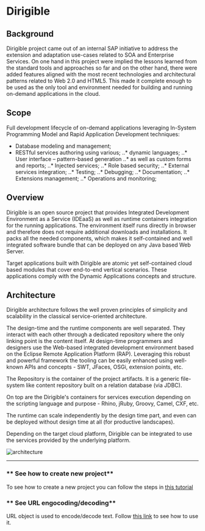 # **Dirigible**


## **Background**

Dirigible project came out of an internal SAP initiative to address the extension and adaptation use-cases related to SOA and Enterprise Services. On one hand in this project were implied the lessons learned from the standard tools and approaches so far and on the other hand, there were added features aligned with the most recent technologies and architectural patterns related to Web 2.0 and HTML5. This made it complete enough to be used as the only tool and environment needed for building and running on-demand applications in the cloud.

## **Scope** 

Full development lifecycle of on-demand applications leveraging In-System Programming Model and Rapid Application Development techniques:

* Database modeling and management;
* RESTful services authoring using various; ..* dynamic languages;
..* User interface – pattern-based generation ..* as well as custom forms and reports;
..* Injected services;
..* Role based security;
..* External services integration;
..* Testing;
..* Debugging;
..* Documentation;
..* Extensions management;
..* Operations and monitoring;

## **Overview**

Dirigible is an open source project that provides Integrated Development Environment as a Service (IDEaaS) as well as runtime containers integration for the running applications. The environment itself runs directly in browser and therefore does not require additional downloads and installations. It packs all the needed components, which makes it self-contained and well integrated software bundle that can be deployed on any Java based Web Server.

Target applications built with Dirigible are atomic yet self-contained cloud based modules that cover end-to-end vertical scenarios. These applications comply with the Dynamic Applications concepts and structure.


## **Architecture**

Dirigible architecture follows the well proven principles of simplicity and scalability in the classical service-oriented architecture.

The design-time and the runtime components are well separated. They interact with each other through a dedicated repository where the only linking point is the content itself. At design-time programmers and designers use the Web-based integrated development environment based on the Eclipse Remote Application Platform (RAP). Leveraging this robust and powerful framework the tooling can be easily enhanced using well-known APIs and concepts - SWT, JFaces, OSGi, extension points, etc.

The Repository is the container of the project artifacts. It is a generic file-system like content repository built on a relation database (via JDBC).

On top are the Dirigible's containers for services execution depending on the scripting language and purpose - Rhino, jRuby, Groovy, Camel, CXF, etc.

The runtime can scale independently by the design time part, and even can be deployed without design time at all (for productive landscapes).

Depending on the target cloud platform, Dirigible can be integrated to use the services provided by the underlying platform.

![architecture](http://www.dirigible.io/help/images/architecture.png)

---------------------------------------------------------------------------
### ** See how to create new project** 
To see how to create a new project you can follow the steps in [this tutorial](CreatingAProject.md)

### ** See URL engocoding/decoding**
URL object is used to encode/decode text. Follow [this link](URLEncodeDecode.md) to see how to use it.
